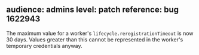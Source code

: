 audience: admins
level: patch
reference: bug 1622943
---
The maximum value for a worker's `lifecycle.reregistrationTimeout` is now 30 days.  Values greater than this cannot be represented in the worker's temporary credentials anyway.
